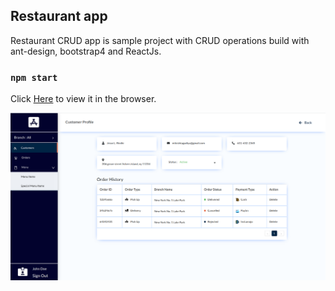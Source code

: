 

## Restaurant app

Restaurant CRUD app is sample project with CRUD operations build with ant-design, bootstrap4 and ReactJs.

### `npm start`

Click [Here](https://miteshtagadiya.github.io/restaurant-app/) to view it in the browser.

<p align="center">
  <img src="home.png">
</p>
